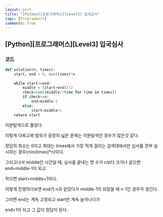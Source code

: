 ```yaml
---
layout: post
title: "[Python][프로그래머스][Level3] 입국심사"
tags: [Programmers]
comments: true
---
```


## [Python][프로그래머스][Level3] 입국심사

### 코드

```python
def solution(n, times):
    start, end = 0, min(times)*n
    
    while start<=end:
        middle = (start+end)//2
        check=sum([middle//time for time in times])
        if check>=n:
            end=middle-1
        else:
            start=middle+1
    return start
```

이분탐색으로 풀었다.

이렇게 다짜고짜 범위가 굉장히 넓은 문제는 이분탐색인 경우가 많은것 같다.

정답의 최소는 0이고 최대는 times에서 가장 적게 걸리는 검색대에서만 심사를 전부 실시하는 경우(min(times)*n)이다.

그리고나서 middle인 시간일 때, 심사를 끝내는 명 수가 n보다 크거나 같으면 end=middle-1이 되고

작으면 start=middle+1이다.

이렇게 진행하다보면 end가 n과 같았다가 middle-1이 되었을 때 n-1인 경우가 생긴다.

그러면 end는 계속 고정되고 start만 계속 늘어나다가

end+1이 되고 그 값이 정답이 된다.
